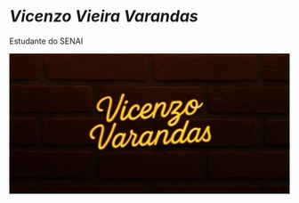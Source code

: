 # _Vicenzo Vieira Varandas_
Estudante do SENAI


![Imagem Feita por mim](https://raw.githubusercontent.com/VICENZOvava/Arquivo-C/refs/heads/main/BANNER.png)
